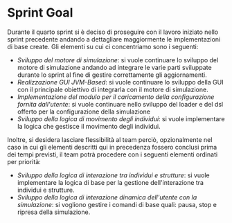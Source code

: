 # Sprint Goal 

Durante il quarto sprint si è deciso di proseguire con il lavoro iniziato nello sprint precedente andando a dettagliare maggiormente le implementazioni di base create. Gli elementi su cui ci concentriamo sono i seguenti:

- *Sviluppo del motore di simulazione*: si vuole continuare lo sviluppo del motore di simulazione andando ad integrare le varie parti sviluppate durante lo sprint al fine di gestire correttamente gli aggiornamenti.
- *Realizzazione GUI JVM-Based*: si vuole continuare lo sviluppo della GUI con il principale obiettivo di integrarla con il motore di simulazione.
- *Implementazione del modulo per il caricamento della configurazione fornita dall'utente*: si vuole continuare nello sviluppo del loader e del dsl offerto per la configurazione della simulazione
- *Sviluppo della logica di movimento degli individui*: si vuole implementare la logica che gestisce il movimento degli individui.

Inoltre, si desidera lasciare flessibilità al team perciò, opzionalmente nel caso in cui gli elementi descritti qui in precedenza fossero conclusi prima dei tempi previsti, il team potrà procedere con i seguenti elementi ordinati per priorità:

- *Sviluppo della logica di interazione tra individui e strutture*: si vuole implementare la logica di base per la gestione dell'interazione tra individui e strutture.
- *Sviluppo della logica di interazione dinamica dell'utente con la simulazione*: si vogliono gestire i comandi di base quali: pausa, stop e ripresa della simulazione.